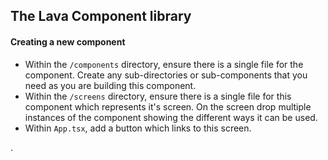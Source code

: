 ## The Lava Component library

#### Creating a new component

- Within the `/components` directory, ensure there is a single file for the component. Create any sub-directories or sub-components that you need as you are building this component.
- Within the `/screens` directory, ensure there is a single file for this component which represents it's screen. On the screen drop multiple instances of the component showing the different ways it can be used.
- Within `App.tsx`, add a button which links to this screen. 

.